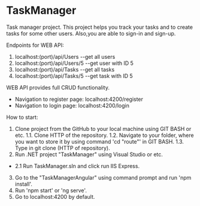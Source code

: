 # TaskManager
Task manager project.
This project helps you track your tasks and to create tasks for some other users.
Also,you are able to sign-in and sign-up.

Endpoints for WEB API:
1. localhost:(port)/api/Users  --get all users
2. localhost:(port)/api/Users/5 --get user with ID 5
3. localhost:(port)/api/Tasks --get all tasks
4. localhost:(port)/api/Tasks/5 --get task with ID 5

WEB API provides full CRUD functionality.

- Navigation to register page: localhost:4200/register
- Navigation to login page: localhost:4200/login

How to start:
1) Clone project from the GitHub to your local machine using GIT BASH or etc.
 1.1. Clone HTTP of the repository.
 1.2. Navigate to your folder, where you want to store it by using command 'cd "route"' in GIT BASH.
 1.3. Type in git clone (HTTP of repository).
2) Run .NET project "TaskManager" using Visual Studio or etc.
 - 2.1 Run TaskManager.sln and click run IIS Express.
3) Go to the "TaskManagerAngular" using command prompt and run 'npm install'.
4) Run 'npm start' or 'ng serve'.
5) Go to localhost:4200 by default.
